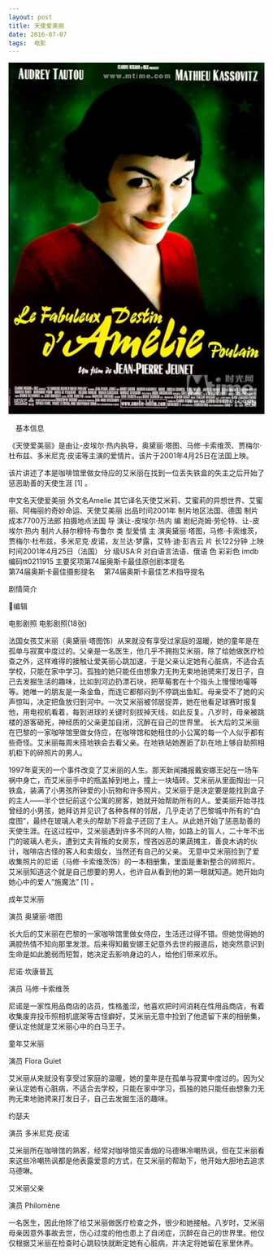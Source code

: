 ```yaml
---
layout: post
title: 天使爱美丽 
date: 2016-07-07 
tags:  电影    
---
```


<div align="center">
	<img src="/images/18.jpg">  
</div> 

　基本信息 


《天使爱美丽》是由让-皮埃尔·热内执导，奥黛丽·塔图、马修·卡索维茨、贾梅尔·杜布兹、多米尼克·皮诺等主演的爱情片。该片于2001年4月25日在法国上映。

该片讲述了本是咖啡馆里做女侍应的艾米丽在找到一位丢失铁盒的失主之后开始了惩恶助善的天使生涯 [1]  。

中文名天使爱美丽 外文名Amelie 其它译名天使艾米莉、艾蜜莉的异想世界、艾蜜丽、阿梅丽的奇妙命运、天使艾美丽 出品时间2001年 制片地区法国、德国 制片成本7700万法郎 拍摄地点法国 导    演让-皮埃尔·热内 编    剧纪尧姆·劳伦特、让-皮埃尔·热内 制片人赫尔穆特·布鲁尔 类    型爱情 主    演奥黛丽·塔图，马修·卡索维茨，贾梅尔·杜布兹，多米尼克·皮诺，友兰达·梦露，艾特·迪·彭吉云 片    长122分钟 上映时间2001年4月25日（法国） 分    级USA:R 对白语言法语、俄语 色    彩彩色 imdb编码tt0211915 主要奖项第74届奥斯卡最佳原创剧本提名　  
第74届奥斯卡最佳摄影提名　 
第74届奥斯卡最佳艺术指导提名 
   


剧情简介

编辑



电影剧照
电影剧照(18张) 



法国女孩艾米丽（奥黛丽·塔图饰）从来就没有享受过家庭的温暖，她的童年是在孤单与寂寞中度过的。父亲是一名医生，他几乎不拥抱艾米丽，除了给她做医疗检查之外，这样难得的接触让爱美丽心跳加速，于是父亲认定她有心脏病，不适合去学校，只能在家中学习。孤独的她只能任由想象力无拘无束地驰骋来打发日子，自己去发掘生活的趣味，比如到河边扔漂石块，把草莓套在十个指头上慢慢地嘬等等。她唯一的朋友是一条金鱼，而连它都郁闷到不停跳出鱼缸。母亲受不了她的尖声惊叫，决定把鱼放归到河中。一次艾米丽被邻居捉弄，她在他看足球赛时报复他，用电视机看着，每到进球的关键时刻拔掉天线，如此反复。八岁时，母亲被跳楼的游客砸死，神经质的父亲更加自闭，沉醉在自己的世界里。
长大后的艾米丽在巴黎的一家咖啡馆里做女侍应，在咖啡馆和她租住的小公寓的每一个人似乎都有些奇怪。艾米丽每周末搭地铁会去看父亲。在地铁站她邂逅了趴在地上够自助照相机柜下的碎照片的男人。

1997年夏天的一个事件改变了艾米丽的人生。那天新闻播报戴安娜王妃在一场车祸中身亡，而艾米丽手中的瓶盖掉到地上，撞上一块墙砖。艾米丽从里面掏出一只铁盒，装满了小男孩所钟爱的小玩物和许多照片。艾米丽于是决定要是能找到盒子的主人——半个世纪前这个公寓的房客，她就开始帮助所有的人。爱美丽开始寻找曾经的小男孩，她拜访并见识了各种各样的邻居，几乎走访了巴黎城中所有的“白度图”，最终在玻璃人老头的帮助下将盒子还回了主人。从此她开始了惩恶助善的天使生涯。在这过程中，艾米丽遇到许多不同的人物，如路上的盲人，二十年不出门的玻璃人老头，遭到丈夫背叛的女房东，悭吝凶恶的果蔬摊主，善良木讷的伙计，咖啡店古怪的客人和卖烟女，当然还有自己的父亲。 无意中艾米丽捡到了爱收集照片的尼诺（马修·卡索维茨饰）的一本相册集，里面是重新整合的碎照片。艾米丽知道这个就是自己想要的男人，也许自从看到他的第一眼就知道。她开始向她心中的爱人“施魔法” [1]  。
	
成年艾米丽  

演员 奥黛丽·塔图  


长大后的艾米丽在巴黎的一家咖啡馆里做女侍应，生活还过得不错。但她觉得她的满腔热情不知向那里发泄。后来得知戴安娜王妃意外去世的报道后，她突然意识到生命是如此脆弱而短暂，她决定去影响身边的人，给他们带来欢乐。 

 

 尼诺·坎康普瓦  

演员 马修·卡索维茨  


尼诺是一家性用品商店的店员，性格羞涩，他喜欢把时间消耗在性用品商店，有着收集废弃投币照相机底架等古怪癖好，艾米丽无意中捡到了他遗留下来的相册集，便认定他就是艾米丽心中的白马王子。 

 

 童年艾米丽  

演员 Flora Guiet  


艾米丽从来就没有享受过家庭的温暖，她的童年是在孤单与寂寞中度过的。因为父亲认定她有心脏病，不适合去学校，只能在家中学习，孤独的她只能任由想象力无拘无束地驰骋来打发日子，自己去发掘生活的趣味。 

 

 约瑟夫  

演员 多米尼克·皮诺  


艾米丽所在咖啡馆的熟客，经常对咖啡馆买香烟的马德琳冷嘲热讽，但在艾米丽看来这些冷嘲热讽都是他表露爱意的方式，在艾米丽的帮助下，他开始大胆地去追求马德琳。 

 

 艾米丽父亲  

演员 Philomène  


一名医生，因此他除了给艾米丽做医疗检查之外，很少和她接触。八岁时，艾米丽母亲因意外事故去世，伤心过度的他也患上了自闭症，沉醉在自己的世界里。他仅仅根据艾米丽在检查时心跳较快就断定她有心脏病，并决定将她留在家里休养。
